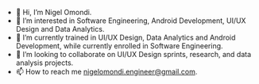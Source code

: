 - 👋 Hi, I’m Nigel Omondi.
- 👀 I’m interested in Software Engineering, Android Development, UI/UX Design and Data Analytics.
- 🌱 I’m currently trained in UI/UX Design, Data Analytics and Android Development, while currently enrolled in Software Engineering.
- 💞️ I’m looking to collaborate on UI/UX Design sprints, research, and data analysis projects.
- 📫 How to reach me nigelomondi.engineer@gmail.com.

<!---
NigelOmondi/NigelOmondi is a ✨ special ✨ repository because its `README.md` (this file) appears on your GitHub profile.
You can click the Preview link to take a look at your changes.
--->
